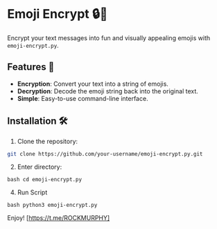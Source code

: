 # Emoji Encrypt 🔒🤖

Encrypt your text messages into fun and visually appealing emojis with `emoji-encrypt.py`. 

## Features 🌟

- **Encryption**: Convert your text into a string of emojis.
- **Decryption**: Decode the emoji string back into the original text.
- **Simple**: Easy-to-use command-line interface.

## Installation 🛠️

1. Clone the repository:
```bash
git clone https://github.com/your-username/emoji-encrypt.py.git
```
2. Enter directory:
```
bash cd emoji-encrypt.py
```
4. Run Script
```
bash python3 emoji-encrypt.py
```
Enjoy!
[https://t.me/ROCKMURPHY]

